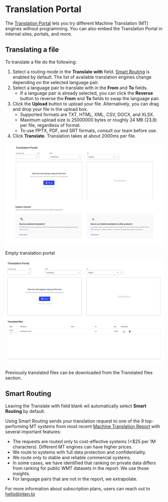 # Translation Portal

The [Translation Portal](https://portal.inten.to/) lets you try different Machine Translation (MT) engines without programming. You can also embed the Translation Portal in internal sites, portals, and more.

## Translating a file

To translate a file do the following:

1. Select a routing mode in the **Translate with** field. [Smart Routing](https://help.inten.to/hc/en-us/articles/360016598320-Intento-Smart-Routing) is enabled by default. The list of available translation engines change depending on the selected language pair.
2. Select a language pair to translate with in the **From** and **To** fields.
   - If a language pair is already selected, you can click the **Reverse** button to reverse the **From** and **To** fields to swap the language pair.
3. Click the **Upload** button to upload your file. Alternatively, you can drag and drop your file in the upload box.
   - Supported formats are TXT, HTML, XML, CSV, DOCX, and XLSX.
   - Maximum upload size is 25000000 bytes or roughly 24 MB (23,8) per file, regardless of format.
   - To use PPTX, PDF, and SRT formats, consult our team before use.
4. Click **Translate**. Translation takes at about 2000ms per file.

![Empty portal](assets/20250117_120046_Monosnap_Translation+Portal+2025-01-17+11-53-04.png)

Empty translation portal

![](assets/20250117_125616_TranslationPortal-2025-01-17_12-54-24.png)

Previously translated files can be downloaded from the Translated files section.


## Smart Routing

Leaving the Translate with field blank wil automatically select **Smart Routing** by default.

Using Smart Routing sends your translation request to one of the 9 top-performing MT systems from most recent [Machine Translation Report](https://inten.to/machine-translation-report-2024/) with several important features:

* The requests are routed only to cost-effective systems (<$25 per 1M characters). Different MT engines can have higher prices.
* We route to systems with full data protection and confidentiality.
* We route only to stable and reliable commercial systems.
* In some cases, we have identified that ranking on private data differs from ranking for public WMT datasets in the report. We use those insights.
* For language pairs that are not in the report, we extrapolate.

For more information about subscription plans, users can reach out to [hello@inten.to](mailto:hello@inten.to)
